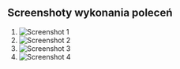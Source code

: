 ## Screenshoty wykonania poleceń 

1. ![Screenshot 1](https://i.postimg.cc/vZCspfLy/Zrzut-ekranu-node-hw-1-add.png)
2. ![Screenshot 2](https://ibb.co/GCcZvTS)
3. ![Screenshot 3](https://ibb.co/KyRJHFx)
4. ![Screenshot 4](https://ibb.co/8c6ycpM)
